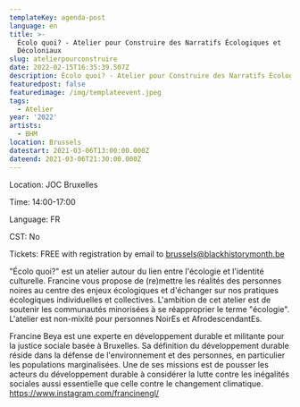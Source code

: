 ```yaml
---
templateKey: agenda-post
language: en
title: >-
  Écolo quoi? - Atelier pour Construire des Narratifs Écologiques et
  Décoloniaux
slug: atelierpourconstruire
date: 2022-02-15T16:35:39.507Z
description: Écolo quoi? - Atelier pour Construire des Narratifs Écologiques et Décoloniaux
featuredpost: false
featuredimage: /img/templateevent.jpeg
tags:
  - Atelier
year: '2022'
artists:
  - BHM
location: Brussels
datestart: 2021-03-06T13:00:00.000Z
dateend: 2021-03-06T21:30:00.000Z
---
```

Location: JOC Bruxelles

Time: 14:00-17:00

Language: FR

CST: No

Tickets: FREE with registration by email to brussels@blackhistorymonth.be

"Écolo quoi?" est un atelier autour du lien entre l'écologie et l'identité culturelle. Francine vous propose de (re)mettre les réalités des personnes noires au centre des enjeux écologiques et d'échanger sur nos pratiques écologiques individuelles et collectives. L'ambition de cet atelier est de soutenir les communautés minorisées à se réapproprier le terme "écologie". L'atelier est non-mixité pour personnes NoirEs et AfrodescendantEs.

Francine Beya est une experte en développement durable et militante pour la justice sociale basée à Bruxelles. Sa définition du développement durable réside dans la défense de l'environnement et des personnes, en particulier les populations marginalisées. Une de ses missions est de pousser les acteurs du développement durable à considérer la lutte contre les inégalités sociales aussi essentielle que celle contre le changement climatique.
https://www.instagram.com/francinengl/
